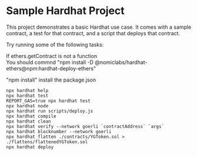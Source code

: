 # Sample Hardhat Project

This project demonstrates a basic Hardhat use case. It comes with a sample contract, a test for that contract, and a script that deploys that contract.

Try running some of the following tasks:

If ethers.getContract is not a function  
You should commnd "npm install -D @nomiclabs/hardhat-ethers@npm:hardhat-deploy-ethers"

"npm install" install the package.json

```shell
npx hardhat help
npx hardhat test
REPORT_GAS=true npx hardhat test
npx hardhat node
npx hardhat run scripts/deploy.js
npx hardhat compile
npx hardhat clean
npx hardhat verify --network goerli `contractAddress` `args`
npx hardhat blocknumber --network goerli
npx hardhat flatten ./contracts/YGToken.sol > ./flattens/flattenedYGToken.sol
npx hardhat deploy
```


 